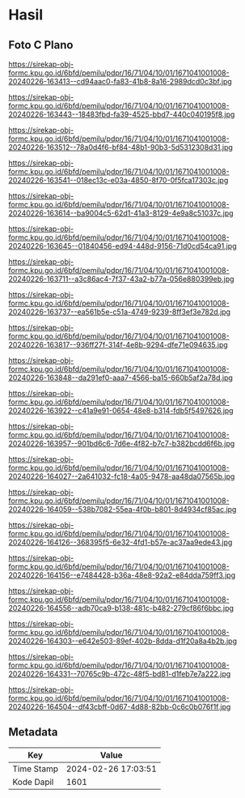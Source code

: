 # Hasil

## Foto C Plano

https://sirekap-obj-formc.kpu.go.id/6bfd/pemilu/pdpr/16/71/04/10/01/1671041001008-20240226-163413--cd94aac0-fa83-41b8-8a16-2989dcd0c3bf.jpg

https://sirekap-obj-formc.kpu.go.id/6bfd/pemilu/pdpr/16/71/04/10/01/1671041001008-20240226-163443--18483fbd-fa39-4525-bbd7-440c040195f8.jpg

https://sirekap-obj-formc.kpu.go.id/6bfd/pemilu/pdpr/16/71/04/10/01/1671041001008-20240226-163512--78a0d4f6-bf84-48b1-90b3-5d5312308d31.jpg

https://sirekap-obj-formc.kpu.go.id/6bfd/pemilu/pdpr/16/71/04/10/01/1671041001008-20240226-163541--018ec13c-e03a-4850-8f70-0f5fca17303c.jpg

https://sirekap-obj-formc.kpu.go.id/6bfd/pemilu/pdpr/16/71/04/10/01/1671041001008-20240226-163614--ba9004c5-62d1-41a3-8129-4e9a8c51037c.jpg

https://sirekap-obj-formc.kpu.go.id/6bfd/pemilu/pdpr/16/71/04/10/01/1671041001008-20240226-163645--01840456-ed94-448d-9156-71d0cd54ca91.jpg

https://sirekap-obj-formc.kpu.go.id/6bfd/pemilu/pdpr/16/71/04/10/01/1671041001008-20240226-163711--a3c86ac4-7f37-43a2-b77a-056e880399eb.jpg

https://sirekap-obj-formc.kpu.go.id/6bfd/pemilu/pdpr/16/71/04/10/01/1671041001008-20240226-163737--ea561b5e-c51a-4749-9239-8ff3ef3e782d.jpg

https://sirekap-obj-formc.kpu.go.id/6bfd/pemilu/pdpr/16/71/04/10/01/1671041001008-20240226-163817--936ff27f-314f-4e8b-9294-dfe71e094635.jpg

https://sirekap-obj-formc.kpu.go.id/6bfd/pemilu/pdpr/16/71/04/10/01/1671041001008-20240226-163848--da291ef0-aaa7-4566-ba15-660b5af2a78d.jpg

https://sirekap-obj-formc.kpu.go.id/6bfd/pemilu/pdpr/16/71/04/10/01/1671041001008-20240226-163922--c41a9e91-0654-48e8-b314-fdb5f5497626.jpg

https://sirekap-obj-formc.kpu.go.id/6bfd/pemilu/pdpr/16/71/04/10/01/1671041001008-20240226-163957--901bd6c6-7d6e-4f82-b7c7-b382bcdd6f6b.jpg

https://sirekap-obj-formc.kpu.go.id/6bfd/pemilu/pdpr/16/71/04/10/01/1671041001008-20240226-164027--2a641032-fc18-4a05-9478-aa48da07565b.jpg

https://sirekap-obj-formc.kpu.go.id/6bfd/pemilu/pdpr/16/71/04/10/01/1671041001008-20240226-164059--538b7082-55ea-4f0b-b801-8d4934cf85ac.jpg

https://sirekap-obj-formc.kpu.go.id/6bfd/pemilu/pdpr/16/71/04/10/01/1671041001008-20240226-164126--368395f5-6e32-4fd1-b57e-ac37aa9ede43.jpg

https://sirekap-obj-formc.kpu.go.id/6bfd/pemilu/pdpr/16/71/04/10/01/1671041001008-20240226-164156--e7484428-b36a-48e8-92a2-e84dda759ff3.jpg

https://sirekap-obj-formc.kpu.go.id/6bfd/pemilu/pdpr/16/71/04/10/01/1671041001008-20240226-164556--adb70ca9-b138-481c-b482-279cf86f6bbc.jpg

https://sirekap-obj-formc.kpu.go.id/6bfd/pemilu/pdpr/16/71/04/10/01/1671041001008-20240226-164303--e642e503-89ef-402b-8dda-d1f20a8a4b2b.jpg

https://sirekap-obj-formc.kpu.go.id/6bfd/pemilu/pdpr/16/71/04/10/01/1671041001008-20240226-164331--70765c9b-472c-48f5-bd81-d1feb7e7a222.jpg

https://sirekap-obj-formc.kpu.go.id/6bfd/pemilu/pdpr/16/71/04/10/01/1671041001008-20240226-164504--df43cbff-0d67-4d88-82bb-0c6c0b076f1f.jpg


## Metadata

| Key        | Value               |
| ---------- | ------------------- |
| Time Stamp | 2024-02-26 17:03:51 |
| Kode Dapil | 1601                |



